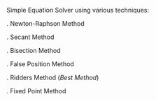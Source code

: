 Simple Equation Solver using various techniques:

. Newton-Raphson Method

. Secant Method

. Bisection Method

. False Position Method

. Ridders Method (*Best Method*)

. Fixed Point Method
